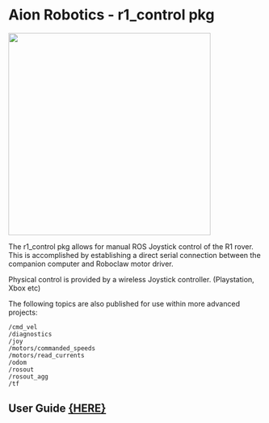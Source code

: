 # Aion Robotics - r1_control pkg

<img src="https://cdn.shopify.com/s/files/1/1759/4103/products/Aion-Robotics-R1-Gravel-Anamorphic-Flare-Front-25_1024x1024@2x.jpg?v=1516468791" width="400">

The r1_control pkg allows for manual ROS Joystick control of the R1 rover. This is accomplished by establishing a direct serial connection between the companion computer and Roboclaw motor driver.

Physical control is provided by a wireless Joystick controller. (Playstation, Xbox etc)

The following topics are also published for use within more advanced projects:
```
/cmd_vel
/diagnostics
/joy
/motors/commanded_speeds
/motors/read_currents
/odom
/rosout
/rosout_agg
/tf
```


## User Guide [{HERE}](http://docs.aionrobotics.com/en/latest/r1-user-guides.html)

